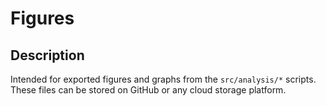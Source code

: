 # Figures

## Description

Intended for exported figures and graphs from the `src/analysis/*` scripts. <br>
These files can be stored on GitHub or any cloud storage platform.
